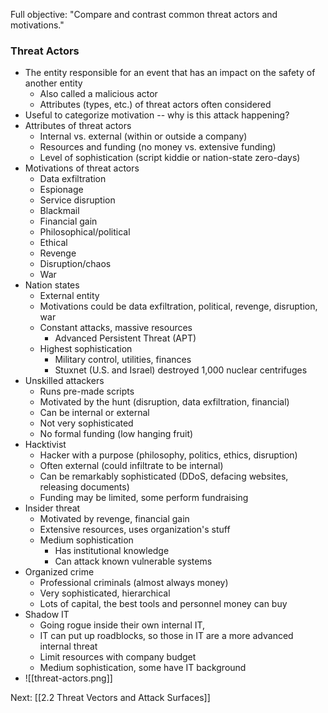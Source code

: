 Full objective: "Compare and contrast common threat actors and motivations."

### Threat Actors
- The entity responsible for an event that has an impact on the safety of another entity
	- Also called a malicious actor
	- Attributes (types, etc.) of threat actors often considered
- Useful to categorize motivation -- why is this attack happening?
- Attributes of threat actors
	- Internal vs. external (within or outside a company)
	- Resources and funding (no money vs. extensive funding)
	- Level of sophistication (script kiddie or nation-state zero-days)
- Motivations of threat actors
	- Data exfiltration
	- Espionage
	- Service disruption
	- Blackmail
	- Financial gain
	- Philosophical/political
	- Ethical
	- Revenge
	- Disruption/chaos
	- War
- Nation states
	- External entity
	- Motivations could be data exfiltration, political, revenge, disruption, war
	- Constant attacks, massive resources
		- Advanced Persistent Threat (APT)
	- Highest sophistication
		- Military control, utilities, finances
		- Stuxnet (U.S. and Israel) destroyed 1,000 nuclear centrifuges
- Unskilled attackers
	- Runs pre-made scripts
	- Motivated by the hunt (disruption, data exfiltration, financial)
	- Can be internal or external
	- Not very sophisticated
	- No formal funding (low hanging fruit)
- Hacktivist
	- Hacker with a purpose (philosophy, politics, ethics, disruption)
	- Often external (could infiltrate to be internal)
	- Can be remarkably sophisticated (DDoS, defacing websites, releasing documents)
	- Funding may be limited, some perform fundraising
- Insider threat
	- Motivated by revenge, financial gain
	- Extensive resources, uses organization's stuff
	- Medium sophistication
		- Has institutional knowledge
		- Can attack known vulnerable systems
- Organized crime
	- Professional criminals (almost always money)
	- Very sophisticated, hierarchical
	- Lots of capital, the best tools and personnel money can buy
- Shadow IT
	- Going rogue inside their own internal IT,
	- IT can put up roadblocks, so those in IT are a more advanced internal threat
	- Limit resources with company budget
	- Medium sophistication, some have IT background
- ![[threat-actors.png]]

Next: [[2.2 Threat Vectors and Attack Surfaces]]